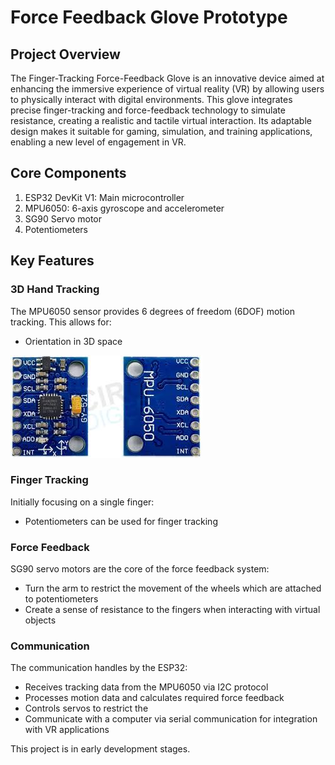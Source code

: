 # Force Feedback Glove Prototype

## Project Overview

The Finger-Tracking Force-Feedback Glove is an innovative device aimed at enhancing the immersive experience of virtual reality (VR) by allowing users to physically interact with digital environments. This glove integrates precise finger-tracking and force-feedback technology to simulate resistance, creating a realistic and tactile virtual interaction. Its adaptable design makes it suitable for gaming, simulation, and training applications, enabling a new level of engagement in VR.

## Core Components

1. ESP32 DevKit V1: Main microcontroller
2. MPU6050: 6-axis gyroscope and accelerometer
3. SG90 Servo motor
4. Potentiometers

## Key Features

### 3D Hand Tracking

The MPU6050 sensor provides 6 degrees of freedom (6DOF) motion tracking. This allows for:
- Orientation in 3D space

![MPU6050](Images/MPU6050.jpeg)

### Finger Tracking

Initially focusing on a single finger:
- Potentiometers can be used for finger tracking

### Force Feedback

SG90 servo motors are the core of the force feedback system:
- Turn the arm to restrict the movement of the wheels which are attached to potentiometers
- Create a sense of resistance to the fingers when interacting with virtual objects

### Communication

The communication handles by the ESP32:
- Receives tracking data from the MPU6050 via I2C protocol
- Processes motion data and calculates required force feedback
- Controls servos to restrict the 
- Communicate with a computer via serial communication for integration with VR applications

This project is in early development stages.
